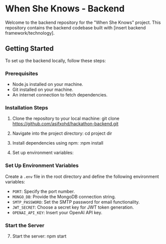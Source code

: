 
# When She Knows - Backend

Welcome to the backend repository for the "When She Knows" project. This repository contains the backend codebase built with [insert backend framework/technology].

## Getting Started

To set up the backend locally, follow these steps:

### Prerequisites

- Node.js installed on your machine.
- Git installed on your machine.
- An internet connection to fetch dependencies.

### Installation Steps

1. Clone the repository to your local machine:
git clone https://github.com/asifxohd/hackathon-backend.git

2. Navigate into the project directory:
cd project dir

3. Install dependencies using npm:
:npm install


4. Set up environment variables:
### Set Up Environment Variables

Create a `.env` file in the root directory and define the following environment variables:

- `PORT`: Specify the port number.
- `MONGO_DB`: Provide the MongoDB connection string.
- `SMTP_PASSWORD`: Set the SMTP password for email functionality.
- `JWT_SECRET`: Choose a secret key for JWT token generation.
- `OPENAI_API_KEY`: Insert your OpenAI API key.


### Start the Server

7. Start the server: npm start 


